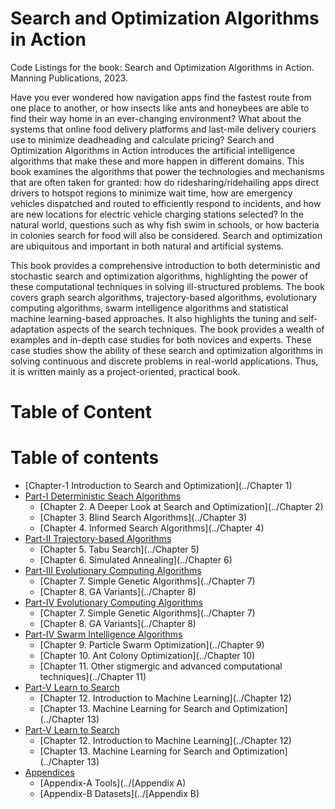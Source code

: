 # Search and Optimization Algorithms in Action

Code Listings for the book: Search and Optimization Algorithms in Action. Manning Publications, 2023.

Have you ever wondered how navigation apps find the fastest route from one place to another, or how insects like ants and honeybees are able to find their way home in an ever-changing environment? What about the systems that online food delivery platforms and last-mile delivery couriers use to minimize deadheading and calculate pricing? Search and Optimization Algorithms in Action introduces the artificial intelligence algorithms that make these and more happen in different domains. This book examines the algorithms that power the technologies and mechanisms that are often taken for granted: how do ridesharing/ridehailing apps direct drivers to hotspot regions to minimize wait time, how are emergency vehicles dispatched and routed to efficiently respond to incidents, and how are new locations for electric vehicle charging stations selected? In the natural world, questions such as why fish swim in schools, or how bacteria in colonies search for food will also be considered. Search and optimization are ubiquitous and important in both natural and artificial systems.

This book provides a comprehensive introduction to both deterministic and stochastic search and optimization algorithms, highlighting the power of these computational techniques in solving ill-structured problems. The book covers graph search algorithms, trajectory-based algorithms, evolutionary computing algorithms, swarm intelligence algorithms and statistical machine learning-based approaches. It also highlights the tuning and self-adaptation aspects of the search techniques. The book provides a wealth of examples and in-depth case studies for both novices and experts. These case studies show the ability of these search and optimization algorithms in solving continuous and discrete problems in real-world applications. Thus, it is written mainly as a project-oriented, practical book. 

# Table of Content

Table of contents
=================

   * [Chapter-1 Introduction to Search and Optimization](../Chapter 1)
   * [Part-I Deterministic Seach Algorithms]()
      * [Chapter 2. A Deeper Look at Search and Optimization](../Chapter 2)
      * [Chapter 3. Blind Search Algorithms](../Chapter 3)
      * [Chapter 4. Informed Search Algorithms](../Chapter 4)
   * [Part-II Trajectory-based Algorithms]()
      * [Chapter 5. Tabu Search](../Chapter 5)
      * [Chapter 6. Simulated Annealing](../Chapter 6)   
   * [Part-III Evolutionary Computing Algorithms]()
      * [Chapter 7. Simple Genetic Algorithms](../Chapter 7)
      * [Chapter 8. GA Variants](../Chapter 8)   
   * [Part-IV Evolutionary Computing Algorithms]()
      * [Chapter 7. Simple Genetic Algorithms](../Chapter 7)
      * [Chapter 8. GA Variants](../Chapter 8)   
   * [Part-IV Swarm Intelligence Algorithms]()
      * [Chapter 9. Particle Swarm Optimization](../Chapter 9)
      * [Chapter 10. Ant Colony Optimization](../Chapter 10)   
      * [Chapter 11. Other stigmergic and advanced computational techniques](../Chapter 11)                     
   * [Part-V Learn to Search]()
      * [Chapter 12. Introduction to Machine Learning](../Chapter 12)
      * [Chapter 13. Machine Learning for Search and Optimization](../Chapter 13)   
   * [Part-V Learn to Search]()
      * [Chapter 12. Introduction to Machine Learning](../Chapter 12)
      * [Chapter 13. Machine Learning for Search and Optimization](../Chapter 13)              
   * [Appendices]()
      * [Appendix-A Tools](../[Appendix A)
      * [Appendix-B Datasets](../[Appendix B)

